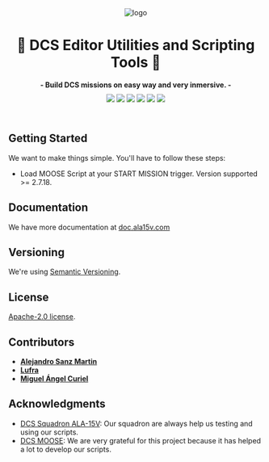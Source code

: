 <div align="center">
<img src="https://ala15v.github.io/images/readme_header.png" alt="logo"  />
  <h1>🚁 DCS Editor Utilities and Scripting Tools 🚁</h1>
  <strong>- Build DCS missions on easy way and very inmersive. -</strong>
  <br />
  <div style="margin: 10px 10px">
  <img src="https://img.shields.io/badge/lua-5.1-informational" />
  <img src="https://img.shields.io/youtube/channel/subscribers/UCxdUYCSvA8bsbFHZ-CcASJw?label=Yotube" />
  <img src="https://img.shields.io/badge/simulator-dcs-orange" />
  <img src="https://img.shields.io/badge/license-apache_2.0-orange" />
  <img src="https://img.shields.io/badge/squadron-ala15v-informational" />
  <img src="https://img.shields.io/badge/powered_by-MOOSE-informational" />
  </div>
  <br />
</div>

## Getting Started

We want to make things simple. You'll have to follow these steps:

* Load MOOSE Script at your START MISSION trigger. Version supported >= 2.7.18.

## Documentation

We have more documentation at [doc.ala15v.com](https://doc.ala15v.com/)

## Versioning

We're using [Semantic Versioning](https://semver.org/).
## License

 [Apache-2.0 license](https://github.com/ala15v/deust/blob/main/LICENSE).

## Contributors

* **[Alejandro Sanz Martin](https://github.com/alexsm32)**
* **[Lufra](https://github.com/LufraDev)**
* **[Miguel Ángel Curiel](https://github.com/mac-developer)**

## Acknowledgments

* [DCS Squadron ALA-15V](https://www.ala15v.com/): Our squadron are always help us testing and using our scripts.
* [DCS MOOSE](https://github.com/FlightControl-Master): We are very grateful for this project because it has helped a lot to develop our scripts.